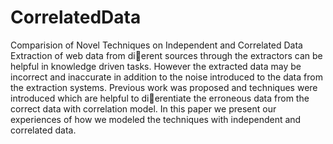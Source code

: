 # CorrelatedData
Comparision of Novel Techniques on Independent and Correlated Data
Extraction of web data from dierent sources through the extractors can be helpful in knowledge driven tasks. However the extracted data may be incorrect and inaccurate in addition to the noise introduced to the data from the
extraction systems. Previous work was proposed and techniques were introduced which are helpful to dierentiate the erroneous data from the correct data with correlation model.
In this paper we present our experiences of how we modeled the techniques with independent and correlated data.
